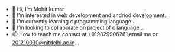 - 👋 Hi, I’m Mohit kumar
- 👀 I’m interested in web development and andriod development...
- 🌱 I’m currently learning c programming language...
- 💞️ I’m looking to collaborate on project of c language...
- 📫 How to reach me contact at +919829906261,email me on 201210030@nitdelhi.ac.in...

<!---
mohitk30/mohitk30 is a ✨ special ✨ repository because its `README.md` (this file) appears on your GitHub profile.
You can click the Preview link to take a look at your changes.
--->
